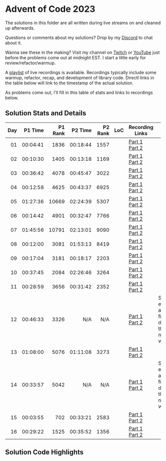 # Advent of Code 2023

The solutions in this folder are all written during live streams on and cleaned up afterwards.

Questions or comments about my solutions? Drop by my [Discord](https://discord.gg/SgZemzbHPa) to chat about it.

Wanna see these in the making? Visit my channel on [Twitch](https://twitch.tv/stewSquared) or [YouTube](https://youtube.com/@stewSquared) just before the problems come out at midnight EST. I start a little early for review/refactor/warmup.

A [playlist](https://www.youtube.com/playlist?list=PLnP_dObOt-rWnSqOUQDc5T_r9TMdaNxJl) of live recordings is available. Recordings typically include some warmup, refactor, recap, and development of library code. Directl links in the table below will link to the timestamp of the actual solution.

As problems come out, I'll fill in this table of stats and links to recordings below.

## Solution Stats and Details

| Day | P1 Time  | P1 Rank | P2 Time  | P2 Rank | LoC | Recording Links | Notes |
| --: | -------: | ------: | -------: | ------: | --: | --------------- | ----- |
|  01 | 00:04:41 |    1836 | 00:18:44 |    1557 | | [Part 1](https://www.youtube.com/watch?v=Jv9B1crzpWM) [Part 2](https://www.youtube.com/watch?v=Jv9B1crzpWM&t=4m38s) | |
|  02 | 00:10:30 |    1405 | 00:13:18 |    1169 | | [Part 1]() [Part 2]() | |
|  03 | 00:36:42 |    4078 | 00:45:47 |    3022 | | [Part 1]() [Part 2]() | |
|  04 | 00:12:58 |    4625 | 00:43:37 |    6925 | | [Part 1]() [Part 2]() | |
|  05 | 01:27:36 |   10669 | 02:24:39 |    5307 | | [Part 1]() [Part 2]() | |
|  06 | 00:14:42 |    4901 | 00:32:47 |    7766 | | [Part 1]() [Part 2]() | |
|  07 | 01:45:56 |   10791 | 02:13:01 |    9090 | | [Part 1]() [Part 2]() | |
|  08 | 00:12:00 |    3081 | 01:53:13 |    8419 | | [Part 1]() [Part 2]() | |
|  09 | 00:17:04 |    3181 | 00:18:17 |    2203 | | [Part 1]() [Part 2]() | |
|  10 | 00:37:45 |    2084 | 02:26:46 |    3264 | | [Part 1]() [Part 2]() | |
|  11 | 00:28:59 |    3656 | 00:31:42 |    2352 | | [Part 1]() [Part 2]() | |
|  12 | 00:46:33 |    3326 |      N/A |     N/A | | [Part 1]() [Part 2]() | Stopped early and finished during the next night's warmup |
|  13 | 01:08:00 |    5076 | 01:11:08 |    3273 | | [Part 1]() [Part 2]() | |
|  14 | 00:33:57 |    5042 |      N/A |     N/A | | [Part 1]() [Part 2]() | Stopped early and finished during the next night's warmup |
|  15 | 00:03:55 |     702 | 00:33:21 |    2583 | | [Part 1]() [Part 2]() | |
|  16 | 00:29:22 |    1525 | 00:35:52 |    1356 | | [Part 1]() [Part 2]() | |

## Solution Code Highlights

<!-- <details>
  <summary>Day 02</summary>

```scala
case class Game(id: Int, hands: List[Map[String, Int]])

val possibleGames = games
  .filter(_.hands.map(_("red")).max <= 12)
  .filter(_.hands.map(_("green")).max <= 13)
  .filter(_.hands.map(_("blue")).max <= 14)

def power(game: Game): Int =
  game.hands.map(_("red")).max * game.hands.map(_("green")).max * game.hands.map(_("blue")).max

val ans = possibleGames.map(_.id).sum
val ans2 = games.map(power).sum
```

</details> -->
